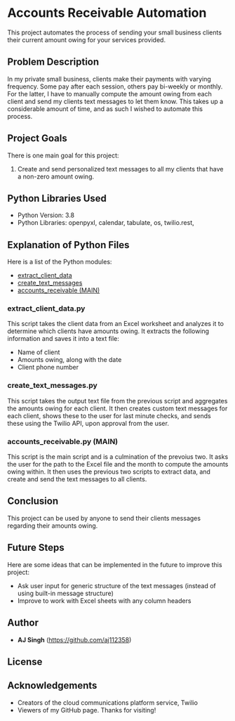 # Accounts Receivable Automation
This project automates the process of sending your small business clients their current amount owing for your services provided.

## Problem Description
In my private small business, clients make their payments with varying frequency. Some pay after each session, others pay bi-weekly or monthly. For the latter, I have to manually compute the amount owing from each client and send my clients text messages to let them know. This takes up a considerable amount of time, and as such I wished to automate this process.


## Project Goals
There is one main goal for this project:
1. Create and send personalized text messages to all my clients that have a non-zero amount owing.


## Python Libraries Used
* Python Version: 3.8
* Python Libraries: openpyxl, calendar, tabulate, os, twilio.rest, 


## Explanation of Python Files
Here is a list of the Python modules:
* [extract_client_data](/extract_client_data.py)
* [create_text_messages](/create_text_messages.py)
* [accounts_receivable (MAIN)](/accounts_receivable.py)


### extract_client_data.py
This script takes the client data from an Excel worksheet and analyzes it to determine which clients have amounts owing. It extracts the following information and saves it into a text file:
* Name of client
* Amounts owing, along with the date
* Client phone number


### create_text_messages.py
This script takes the output text file from the previous script and aggregates the amounts owing for each client. It then creates custom text messages for each client, shows these to the user for last minute checks, and sends these using the Twilio API, upon approval from the user.


### accounts_receivable.py (MAIN)
This script is the main script and is a culmination of the prevoius two. It asks the user for the path to the Excel file and the month to compute the amounts owing within. It then uses the previous two scripts to extract data, and create and send the text messages to all clients.


## Conclusion
This project can be used by anyone to send their clients messages regarding their amounts owing.


## Future Steps
Here are some ideas that can be implemented in the future to improve this project:
* Ask user input for generic structure of the text messages (instead of using built-in message structure)
* Improve to work with Excel sheets with any column headers


## Author
* **AJ Singh** (https://github.com/aj112358)


## License


## Acknowledgements
* Creators of the cloud communications platform service, Twilio
* Viewers of my GitHub page. Thanks for visiting!



